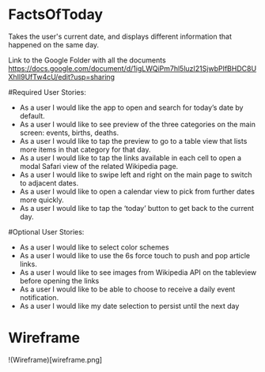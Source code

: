 # FactsOfToday
Takes the user's current date, and displays different information that happened on the same day.

Link to the Google Folder with all the documents
https://docs.google.com/document/d/1igLWQiPm7hl5luzI21SjwbPIfBHDC8UXhIl9UfTw4cU/edit?usp=sharing

#Required User Stories:

* As a user I would like the app to open and search for today’s date by default.
* As a user I would like to see preview of the three categories on the main screen: events, births, deaths.
* As a user I would like to tap the preview to go to a table view that lists more items in that category for that day.
* As a user I would like to tap the links available in each cell to open a modal Safari view of the related Wikipedia page.
* As a user I would like to swipe left and right on the main page to switch to adjacent dates.
* As a user I would like to open a calendar view to pick from further dates more quickly.
* As a user I would like to tap the ‘today’ button to get back to the current day.

#Optional User Stories:

* As a user I would like to select color schemes
* As a user I would like to use the 6s force touch to push and pop article links.
* As a user I would like to see images from Wikipedia API on the tableview before opening the links
* As a user I would like to be able to choose to receive a daily event notification.
* As a user I would like my date selection to persist until the next day


# Wireframe

!(Wireframe)[wireframe.png]
